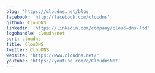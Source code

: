 ```yaml
---
blog: 'https://cloudns.net/blog'
facebook: 'http://facebook.com/cloudns'
github: ClouDNS
linkedin: 'https://linkedin.com/company/cloud-dns-ltd'
logohandle: cloudnsnet
sort: cloudns
title: ClouDNS
twitter: ClouDNS
website: 'https://www.cloudns.net/'
youtube: 'https://youtube.com/c/CloudnsNet'
---
```

